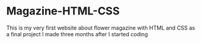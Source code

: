 # Magazine-HTML-CSS
This is my very first website about flower magazine with HTML and CSS as a final project I made three months after I started coding



